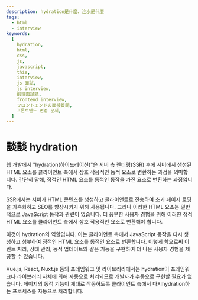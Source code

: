```yaml
---
description: hydration是什麼、注水是什麼
tags:
  - html
  - interview
keywords:
  [
    hydration,
    html,
    css,
    js,
    javascript,
    this,
    interview,
    js 面試,
    js interview,
    前端面試題,
    frontend interview,
    フロントエンドの面接質問,
    프론트엔드 면접 문제,
  ]
---
```


# 談談 hydration
웹 개발에서 "hydration(하이드레이션)"은 서버 측 렌더링(SSR) 후에 서버에서 생성된 HTML 요소를 클라이언트 측에서 상호 작용적인 동적 요소로 변환하는 과정을 의미합니다. 간단히 말해, 정적인 HTML 요소를 동적인 동작을 가진 요소로 변환하는 과정입니다.

SSR에서는 서버가 HTML 콘텐츠를 생성하고 클라이언트로 전송하여 초기 페이지 로딩을 가속화하고 SEO를 향상시키기 위해 사용됩니다. 그러나 이러한 HTML 요소는 일반적으로 JavaScript 동작과 관련이 없습니다. 더 풍부한 사용자 경험을 위해 이러한 정적 HTML 요소를 클라이언트 측에서 상호 작용적인 요소로 변환해야 합니다.

이것이 hydration의 역할입니다. 이는 클라이언트 측에서 JavaScript 동작을 다시 생성하고 첨부하여 정적인 HTML 요소를 동적인 요소로 변환합니다. 이렇게 함으로써 이벤트 처리, 상태 관리, 동적 업데이트와 같은 기능을 구현하여 더 나은 사용자 경험을 제공할 수 있습니다.

Vue.js, React, Nuxt.js 등의 프레임워크 및 라이브러리에서는 hydration이 프레임워크나 라이브러리 자체에 의해 자동으로 처리되므로 개발자가 수동으로 구현할 필요가 없습니다. 페이지의 동적 기능이 제대로 작동하도록 클라이언트 측에서 다시hydration하는 프로세스를 자동으로 처리합니다.

